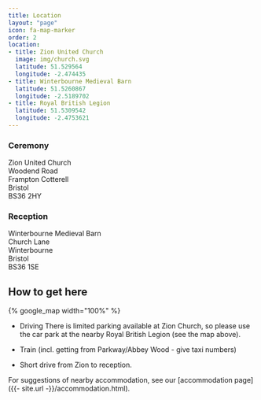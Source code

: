 ```yaml
---
title: Location
layout: "page"
icon: fa-map-marker
order: 2
location:
- title: Zion United Church
  image: img/church.svg
  latitude: 51.529564
  longitude: -2.474435
- title: Winterbourne Medieval Barn
  latitude: 51.5260867
  longitude: -2.5189702
- title: Royal British Legion
  latitude: 51.5309542
  longitude: -2.4753621
---
```


<div class="row">
    <div class="6u 12u$(small)">
    	<h3>Ceremony</h3>
    	<p>Zion United Church<br>Woodend Road<br>Frampton Cotterell<br>Bristol<br>BS36 2HY</p>
    </div>
    <div class="6u 12u$(small)">
    	<h3>Reception</h3>
    	<p>Winterbourne Medieval Barn<br>Church Lane<br>Winterbourne<br>Bristol<br>BS36 1SE</p>
    </div>
</div>

## How to get here

{% google_map width="100%" %}

* Driving
There is limited parking available at Zion Church, so please use the car park at the nearby Royal British Legion (see the map above).

* Train (incl. getting from Parkway/Abbey Wood - give taxi numbers)

* Short drive from Zion to reception.

For suggestions of nearby accommodation, see our [accommodation page]({{- site.url -}}/accommodation.html).
